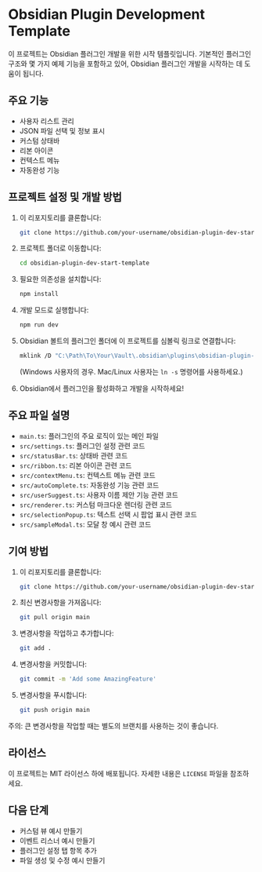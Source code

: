 # Obsidian Plugin Development Template

이 프로젝트는 Obsidian 플러그인 개발을 위한 시작 템플릿입니다. 기본적인 플러그인 구조와 몇 가지 예제 기능을 포함하고 있어, Obsidian 플러그인 개발을 시작하는 데 도움이 됩니다.

## 주요 기능

- 사용자 리스트 관리
- JSON 파일 선택 및 정보 표시
- 커스텀 상태바
- 리본 아이콘
- 컨텍스트 메뉴
- 자동완성 기능

## 프로젝트 설정 및 개발 방법

1. 이 리포지토리를 클론합니다:
   ```bash
   git clone https://github.com/your-username/obsidian-plugin-dev-start-template.git
   ```

2. 프로젝트 폴더로 이동합니다:
   ```bash
   cd obsidian-plugin-dev-start-template
   ```

3. 필요한 의존성을 설치합니다:
   ```bash
   npm install
   ```

4. 개발 모드로 실행합니다:
   ```bash
   npm run dev
   ```

5. Obsidian 볼트의 플러그인 폴더에 이 프로젝트를 심볼릭 링크로 연결합니다:
   ```bash
   mklink /D "C:\Path\To\Your\Vault\.obsidian\plugins\obsidian-plugin-dev-start-template" "C:\Path\To\This\Project"
   ```
   (Windows 사용자의 경우. Mac/Linux 사용자는 `ln -s` 명령어를 사용하세요.)

6. Obsidian에서 플러그인을 활성화하고 개발을 시작하세요!

## 주요 파일 설명

- `main.ts`: 플러그인의 주요 로직이 있는 메인 파일
- `src/settings.ts`: 플러그인 설정 관련 코드
- `src/statusBar.ts`: 상태바 관련 코드
- `src/ribbon.ts`: 리본 아이콘 관련 코드
- `src/contextMenu.ts`: 컨텍스트 메뉴 관련 코드
- `src/autoComplete.ts`: 자동완성 기능 관련 코드
- `src/userSuggest.ts`: 사용자 이름 제안 기능 관련 코드
- `src/renderer.ts`: 커스텀 마크다운 렌더링 관련 코드
- `src/selectionPopup.ts`: 텍스트 선택 시 팝업 표시 관련 코드
- `src/sampleModal.ts`: 모달 창 예시 관련 코드

## 기여 방법

1. 이 리포지토리를 클론합니다:
   ```bash
   git clone https://github.com/your-username/obsidian-plugin-dev-start-template.git
   ```
2. 최신 변경사항을 가져옵니다:
   ```bash
   git pull origin main
   ```
3. 변경사항을 작업하고 추가합니다:
   ```bash
   git add .
   ```
4. 변경사항을 커밋합니다:
   ```bash
   git commit -m 'Add some AmazingFeature'
   ```
5. 변경사항을 푸시합니다:
   ```bash
   git push origin main
   ```

주의: 큰 변경사항을 작업할 때는 별도의 브랜치를 사용하는 것이 좋습니다.

## 라이선스

이 프로젝트는 MIT 라이선스 하에 배포됩니다. 자세한 내용은 `LICENSE` 파일을 참조하세요.

## 다음 단계

- 커스텀 뷰 예시 만들기
- 이벤트 리스너 예시 만들기
- 플러그인 설정 탭 항목 추가
- 파일 생성 및 수정 예시 만들기